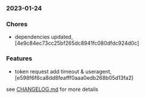 ### 2023-01-24

### Chores
+ dependencies updated, [4e9c84ec73cc25bf265dc8941fc080dfdc924d0c]

### Features
+ token request add timeout & useragent, [e598f6f6ca8dd8feafff0aaa0edb268b05d13fa2]

see <a href='https://github.com/mrjackwills/belugasnooze_pi/blob/main/CHANGELOG.md'>CHANGELOG.md</a> for more details
